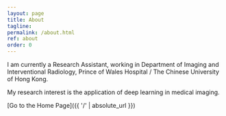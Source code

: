 ```yaml
---
layout: page
title: About
tagline: 
permalink: /about.html
ref: about
order: 0
---
```


I am currently a Research Assistant, working in Department of Imaging and Interventional Radiology, Prince of Wales Hospital / The Chinese University of Hong Kong.

My research interest is the application of deep learning in medical imaging.

[Go to the Home Page]({{ '/' | absolute_url }})
